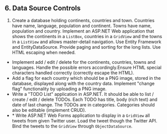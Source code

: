 ## 6. Data Source Controls

1. Create a database holding continents, countries and town. Countries have name, language, population and continent. Towns have name, population and country. Implement an ASP.NET Web application that shows the continents in a `ListBox`, countries in a `GridView` and the towns in a `ListView` and allows master-detail navigation. Use Entity Framework and EntityDataSource. Provide paging and sorting for the long lists. Use HTML escaping when needed.
* Implement add / edit / delete for the continents, countries, towns and languages. Handle the possible errors accordingly.Ensure HTML special characters handled correctly (correctly escape the HTML).
* Add a flag for each country which should be a PNG image, stored in the database, displayed along with the country data. Implement "change flag" functionality by uploading a PNG image.
* Write a "TODO List" application in ASP.NET. It should be able to list / create / edit / delete TODOs. Each TODO has title, body (rich text) and date of last change. The TODOs are in categories. Categories should also be editable (implement CRUD).
* \* Write ASP.NET Web Forms application to display in a `GridView` all tweets from given Twitter user. Load the tweet though the Twitter API. Bind the tweets to the `GridView` through `ObjectDataSource`.